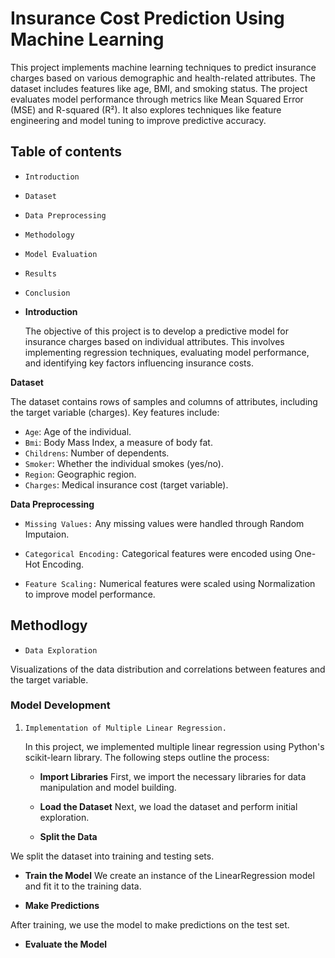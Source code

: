 # Insurance Cost Prediction Using Machine Learning

This project implements machine learning techniques to predict insurance charges based on various demographic and health-related attributes. The dataset includes features like age, BMI, and smoking status. The project evaluates model performance through metrics like Mean Squared Error (MSE) and R-squared (R²). It also explores techniques like feature engineering and model tuning to improve predictive accuracy.

## Table of contents

- `Introduction`
- `Dataset`
- `Data Preprocessing`
- `Methodology`
- `Model Evaluation`
- `Results`
- `Conclusion`

- **Introduction**

  The objective of this project is to develop a predictive model for insurance charges based on individual attributes. This involves implementing regression techniques, evaluating model performance, and identifying key factors influencing insurance costs.

**Dataset**

The dataset contains rows of samples and columns of attributes, including the target variable (charges). Key features include:

- `Age`:
 Age of the individual.
- `Bmi`: 
Body Mass Index, a measure of body fat.
- `Childrens`: 
Number of dependents.
- `Smoker`: 
Whether the individual smokes (yes/no).
- `Region`:
 Geographic region.
- `Charges`:
 Medical insurance cost (target variable).

**Data Preprocessing**

- `Missing Values:`
 Any missing values were handled through Random Imputaion.

- `Categorical Encoding:`
 Categorical features were encoded using One-Hot Encoding.

- `Feature Scaling:`
 Numerical features were scaled using Normalization to improve model performance.

 
## Methodlogy

- `Data Exploration`

Visualizations of the data distribution and correlations between features and the target variable.
### Model Development

1. `Implementation of Multiple Linear Regression.`

   In this project, we implemented multiple linear regression using Python's scikit-learn library. The following steps outline the process:
   - **Import Libraries**
First, we import the necessary libraries for data manipulation and model building.
   
   - **Load the Dataset**
Next, we load the dataset and perform initial exploration.

   - **Split the Data**

We split the dataset into training and testing sets.

   - **Train the Model**
We create an instance of the LinearRegression model and fit it to the training data.
    
  - **Make Predictions**

After training, we use the model to make predictions on the test set.

- **Evaluate the Model**
